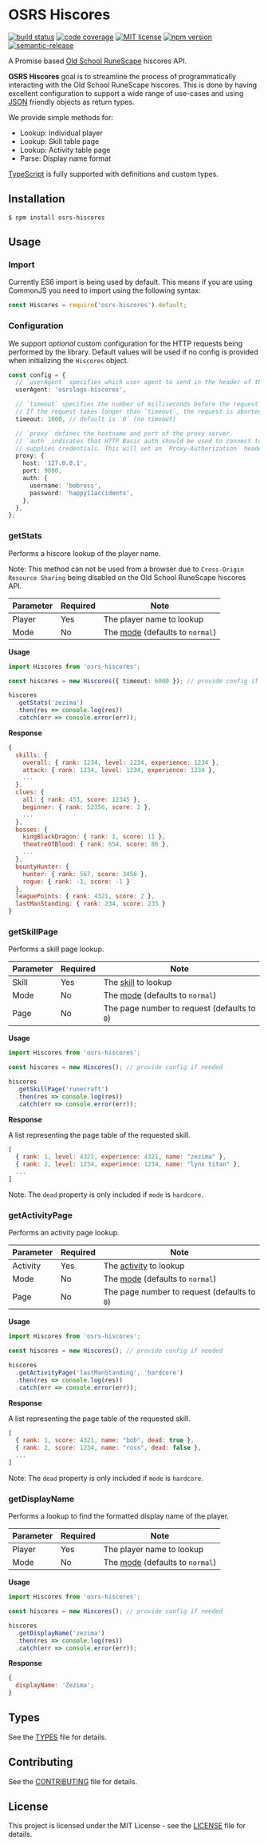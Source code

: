 # OSRS Hiscores

[![build status][build-badge]][build]
[![code coverage][coverage-badge]][coverage]
[![MIT license][license-badge]][license]
[![npm version][version-badge]][version]
[![semantic-release][release-badge]][release]

A Promise based [Old School RuneScape](https://oldschool.runescape.com) hiscores API.

**OSRS Hiscores** goal is to streamline the process of programmatically
interacting with the Old School RuneScape hiscores. This is done by having
excellent configuration to support a wide range of use-cases and using [JSON](https://en.wikipedia.org/wiki/JSON) friendly objects as return types.

We provide simple methods for:

- Lookup: Individual player
- Lookup: Skill table page
- Lookup: Activity table page
- Parse: Display name format

[TypeScript](https://www.typescriptlang.org) is fully supported with definitions and custom types.

## Installation

```
$ npm install osrs-hiscores
```

## Usage

### Import

Currently ES6 import is being used by default. This means if you are using CommonJS
you need to import using the following syntax:

```js
const Hiscores = require('osrs-hiscores').default;
```

### Configuration

We support _optional_ custom configuration for the HTTP requests being performed by the library. Default values will be used if no config is provided when initializing the `Hiscores` object.

```ts
const config = {
  // `userAgent` specifies which user agent to send in the header of the request
  userAgent: 'osrslogs-hiscores',

  // `timeout` specifies the number of milliseconds before the request times out.
  // If the request takes longer than `timeout`, the request is aborted.
  timeout: 1000, // default is `0` (no timeout)

  // `proxy` defines the hostname and port of the proxy server.
  // `auth` indicates that HTTP Basic auth should be used to connect to the proxy, and
  // supplies credentials. This will set an `Proxy-Authorization` header.
  proxy: {
    host: '127.0.0.1',
    port: 9000,
    auth: {
      username: 'bobross',
      password: 'happy11accidents',
    },
  },
};
```

### getStats

Performs a hiscore lookup of the player name.

Note: This method can not be used from a browser due to `Cross-Origin Resource Sharing` being disabled on the Old School RuneScape hiscores API.

| Parameter | Required | Note                                                    |
| --------- | -------- | ------------------------------------------------------- |
| Player    | Yes      | The player name to lookup                               |
| Mode      | No       | The [mode](docs/TYPES.md##Modes) (defaults to `normal`) |

**Usage**

```ts
import Hiscores from 'osrs-hiscores';

const hiscores = new Hiscores({ timeout: 6000 }); // provide config if needed

hiscores
  .getStats('zezima')
  .then(res => console.log(res))
  .catch(err => console.error(err));
```

**Response**

```js
{
  skills: {
    overall: { rank: 1234, level: 1234, experience: 1234 },
    attack: { rank: 1234, level: 1234, experience: 1234 },
    ...
  },
  clues: {
    all: { rank: 453, score: 12345 },
    beginner: { rank: 52356, score: 2 },
    ...
  },
  bosses: {
    kingBlackDragon: { rank: 1, score: 11 },
    theatreOfBlood: { rank: 654, score: 86 },
    ...
  },
  bountyHunter: {
    hunter: { rank: 567, score: 3456 },
    rogue: { rank: -1, score: -1 }
  },
  leaguePoints: { rank: 4321, score: 2 },
  lastManStanding: { rank: 234, score: 235 }
}
```

### getSkillPage

Performs a skill page lookup.

| Parameter | Required | Note                                                    |
| --------- | -------- | ------------------------------------------------------- |
| Skill     | Yes      | The [skill](docs/TYPES.md##Skills) to lookup            |
| Mode      | No       | The [mode](docs/TYPES.md##Modes) (defaults to `normal`) |
| Page      | No       | The page number to request (defaults to `0`)            |

**Usage**

```ts
import Hiscores from 'osrs-hiscores';

const hiscores = new Hiscores(); // provide config if needed

hiscores
  .getSkillPage('runecraft')
  .then(res => console.log(res))
  .catch(err => console.error(err));
```

**Response**

A list representing the page table of the requested skill.

```js
[
  { rank: 1, level: 4321, experience: 4321, name: "zezima" },
  { rank: 2, level: 1234, experience: 1234, name: "lynx titan" },
  ...
]
```

Note: The `dead` property is only included if `mode` is `hardcore`.

### getActivityPage

Performs an activity page lookup.

| Parameter | Required | Note                                                    |
| --------- | -------- | ------------------------------------------------------- |
| Activity  | Yes      | The [activity](docs/TYPES.md##Activities) to lookup     |
| Mode      | No       | The [mode](docs/TYPES.md##Modes) (defaults to `normal`) |
| Page      | No       | The page number to request (defaults to `0`)            |

**Usage**

```ts
import Hiscores from 'osrs-hiscores';

const hiscores = new Hiscores(); // provide config if needed

hiscores
  .getActivityPage('lastManStanding', 'hardcore')
  .then(res => console.log(res))
  .catch(err => console.error(err));
```

**Response**

A list representing the page table of the requested skill.

```js
[
  { rank: 1, score: 4321, name: "bob", dead: true },
  { rank: 2, score: 1234, name: "ross", dead: false },
  ...
]
```

Note: The `dead` property is only included if `mode` is `hardcore`.

### getDisplayName

Performs a lookup to find the formatted display name of the player.

| Parameter | Required | Note                                                    |
| --------- | -------- | ------------------------------------------------------- |
| Player    | Yes      | The player name to lookup                               |
| Mode      | No       | The [mode](docs/TYPES.md##Modes) (defaults to `normal`) |

**Usage**

```ts
import Hiscores from 'osrs-hiscores';

const hiscores = new Hiscores(); // provide config if needed

hiscores
  .getDisplayName('zezima')
  .then(res => console.log(res))
  .catch(err => console.error(err));
```

**Response**

```js
{
  displayName: 'Zezima';
}
```

## Types

See the [TYPES](docs/TYPES.md) file for details.

## Contributing

See the [CONTRIBUTING](CONTRIBUTING.md) file for details.

## License

This project is licensed under the MIT License - see the [LICENSE](LICENSE) file for details.

<!-- badges -->

[build-badge]: https://img.shields.io/github/workflow/status/osrslogs/osrs-hiscores/CI/master
[build]: https://github.com/osrslogs/osrs-hiscores/actions?query=branch%3Amaster
[coverage-badge]: https://img.shields.io/codecov/c/github/osrslogs/osrs-hiscores/master
[coverage]: https://codecov.io/github/osrslogs/osrs-hiscores/branch/master
[license-badge]: https://img.shields.io/badge/license-MIT-blue.svg
[license]: LICENSE
[version-badge]: https://img.shields.io/npm/v/osrs-hiscores
[version]: https://www.npmjs.com/package/osrs-hiscores
[release-badge]: https://img.shields.io/badge/%20%20%F0%9F%93%A6%F0%9F%9A%80-semantic--release-e10079.svg
[release]: https://github.com/semantic-release/semantic-release
